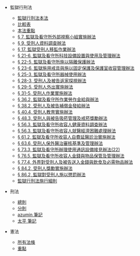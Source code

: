 <!-- _navbar.md -->

* 監獄行刑法
  * [監獄行刑法本法](01.jian.xing/001.ben.fa.md)
  * [比較表](01.jian.xing/002.bi.jiao)
  * [本法重點](01.jian.xing/003.tong.zheng)
  * [§ 7, 監獄及看守所外部視察小組實施辦法](01.jian.xing/004.ban.fa.01)
  * [§ 9, 受刑人資料調查辦法](01.jian.xing/005.ban.fa.02)
  * [§ 17, 監獄受刑人移監作業辦法](01.jian.xing/006.ban.fa.03)
  * [§ 21-6, 監獄及看守所科技設備設置與使用及管理辦法](01.jian.xing/007.ban.fa.04)
  * [§ 22-5, 監獄及看守所施以隔離保護辦法](01.jian.xing/008.ban.fa.05)
  * [§ 23-6, 監獄施用戒具與施以固定保護及保護室收容管理辦法](01.jian.xing/009.ban.fa.06)
  * [§ 25-3, 監獄及看守所器械使用辦法](01.jian.xing/010.ban.fa.07)
  * [§ 28-3, 受刑人及被告返家探視辦法](01.jian.xing/011.ban.fa.08)
  * [§ 29-5, 受刑人外出實施辦法](01.jian.xing/012.ban.fa.09)
  * [§ 31-5, 受刑人作業實施辦法](01.jian.xing/013.ban.fa.10)
  * [§ 36.2, 監獄及看守所作業勞作金給與辦法](01.jian.xing/014.ban.fa.11)
  * [§ 38.2, 受刑人及被告補償金發給辦法](01.jian.xing/015.ban.fa.12)
  * [§ 40.4, 受刑人教育實施辦法](01.jian.xing/016.ban.fa.13)
  * [§ 48.3, 受刑人與被告吸菸管理及戒菸獎勵辦法](01.jian.xing/017.ban.fa.14)
  * [§ 56.3, 監獄及看守所收容人健康資料調查辦法](01.jian.xing/018.ban.fa.15)
  * [§ 56.3, 監獄及看守所收容人就醫經濟困難處理辦法](01.jian.xing/019.ban.fa.16)
  * [§ 61.2, 監獄及看守所收容人自費延醫診治實施辦法](01.jian.xing/020.ban.fa.17)
  * [§ 63.6, 受刑人保外醫治審核基準及管理辦法](01.jian.xing/021.ban.fa.18)
  * [§ 73.3, 監獄及看守所辦理使用通訊設備接見辦法(22)](01.jian.xing/022.ban.fa.19)
  * [§ 76.5, 監獄及看守所收容人金錢與物品保管及管理辦法](01.jian.xing/023.ban.fa.20)
  * [§ 77.4, 外界對受刑人及被告送入金錢與飲食及必需物品辦法](01.jian.xing/024.ban.fa.21)
  * [§ 84.2, 受刑人獎勵實施辦法](01.jian.xing/025.ban.fa.22)
  * [§ 86.2, 監獄對受刑人施以懲罰辦法](01.jian.xing/026.ban.fa.23)
  * [監獄行刑法施行細則](01.jian.xing/027.ban.fa.24)

* 刑法
  * [總則](02.xing.fa/xing.fa.01.md)
  * [分則](02.xing.fa/xing.fa.02.md)
  * [azumin 筆記](02.xing.fa/xing.fa.summary.azumin.md)
  * [太平 筆記](02.xing.fa/xing.fa.summary.taiping.md)

* 憲法
  * [所有法條](/03.xian.fa/001.orignal.statement)
  * [重點](/03.xian.fa/002.notes)


